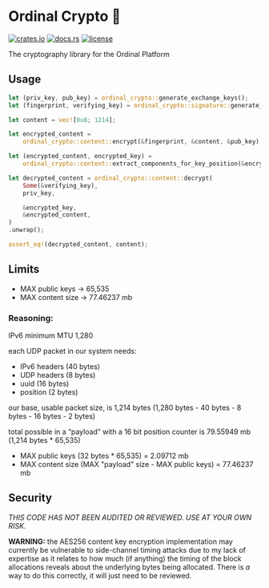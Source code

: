 # Ordinal Crypto 🔐

[![crates.io](https://img.shields.io/crates/v/ordinal_crypto.svg)](https://crates.io/crates/ordinal_crypto)
[![docs.rs](https://docs.rs/ordinal_crypto/badge.svg)](https://docs.rs/crate/ordinal_crypto/)
[![license](https://img.shields.io/github/license/ordinarylabs/ordinal-crypto.svg)](https://github.com/ordinarylabs/ordinal-crypto/blob/main/LICENSE)

The cryptography library for the Ordinal Platform

## Usage

```rust
let (priv_key, pub_key) = ordinal_crypto::generate_exchange_keys();
let (fingerprint, verifying_key) = ordinal_crypto::signature::generate_fingerprint();

let content = vec![0u8; 1214];

let encrypted_content =
    ordinal_crypto::content::encrypt(&fingerprint, &content, &pub_key).unwrap();

let (encrypted_content, encrypted_key) =
    ordinal_crypto::content::extract_components_for_key_position(&encrypted_content, 0).unwrap();

let decrypted_content = ordinal_crypto::content::decrypt(
    Some(&verifying_key),
    priv_key,

    &encrypted_key,
    &encrypted_content,
)
.unwrap();

assert_eq!(decrypted_content, content);
```

## Limits

- MAX public keys -> 65,535
- MAX content size -> 77.46237 mb

### Reasoning:

IPv6 minimum MTU 1,280

each UDP packet in our system needs:
- IPv6 headers (40 bytes)
- UDP headers (8 bytes)
- uuid (16 bytes)
- position (2 bytes)

our base, usable packet size, is 1,214 bytes (1,280 bytes - 40 bytes - 8 bytes - 16 bytes - 2 bytes)

total possible in a “payload” with a 16 bit position counter is 79.55949 mb (1,214 bytes * 65,535)

- MAX public keys (32 bytes * 65,535) = 2.09712 mb
- MAX content size (MAX "payload" size - MAX public keys) = 77.46237 mb

## Security

*THIS CODE HAS NOT BEEN AUDITED OR REVIEWED. USE AT YOUR OWN RISK.*

**WARNING:** the AES256 content key encryption implementation may currently be vulnerable to side-channel
timing attacks due to my lack of expertise as it relates to how much (if anything) the timing of the block
allocations reveals about the underlying bytes being allocated. There is *a* way to do this
correctly, it will just need to be reviewed.
